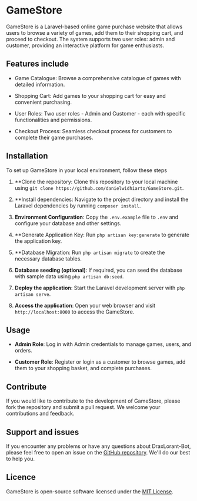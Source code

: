 # GameStore

GameStore is a Laravel-based online game purchase website that allows users to browse a variety of games, add them to their shopping cart, and proceed to checkout. The system supports two user roles: admin and customer, providing an interactive platform for game enthusiasts.

## Features include

- Game Catalogue: Browse a comprehensive catalogue of games with detailed information.

- Shopping Cart: Add games to your shopping cart for easy and convenient purchasing.

- User Roles: Two user roles - Admin and Customer - each with specific functionalities and permissions.

- Checkout Process: Seamless checkout process for customers to complete their game purchases.

## Installation

To set up GameStore in your local environment, follow these steps

1. **Clone the repository: Clone this repository to your local machine using `git clone https://github.com/danielwidhiarto/GameStore.git`.

2. **Install dependencies: Navigate to the project directory and install the Laravel dependencies by running `composer install`.

3. **Environment Configuration**: Copy the `.env.example` file to `.env` and configure your database and other settings.

4. **Generate Application Key: Run `php artisan key:generate` to generate the application key.

5. **Database Migration: Run `php artisan migrate` to create the necessary database tables.

6. **Database seeding (optional)**: If required, you can seed the database with sample data using `php artisan db:seed`.

7. **Deploy the application**: Start the Laravel development server with `php artisan serve`.

8. **Access the application**: Open your web browser and visit `http://localhost:8000` to access the GameStore.

## Usage

- **Admin Role**: Log in with Admin credentials to manage games, users, and orders.

- **Customer Role**: Register or login as a customer to browse games, add them to your shopping basket, and complete purchases.

## Contribute

If you would like to contribute to the development of GameStore, please fork the repository and submit a pull request. We welcome your contributions and feedback.

## Support and issues

If you encounter any problems or have any questions about DraxLorant-Bot, please feel free to open an issue on the [GitHub repository](https://github.com/danielwidhiarto/GameStore/issues). We'll do our best to help you.

## Licence

GameStore is open-source software licensed under the [MIT License](LICENSE).
